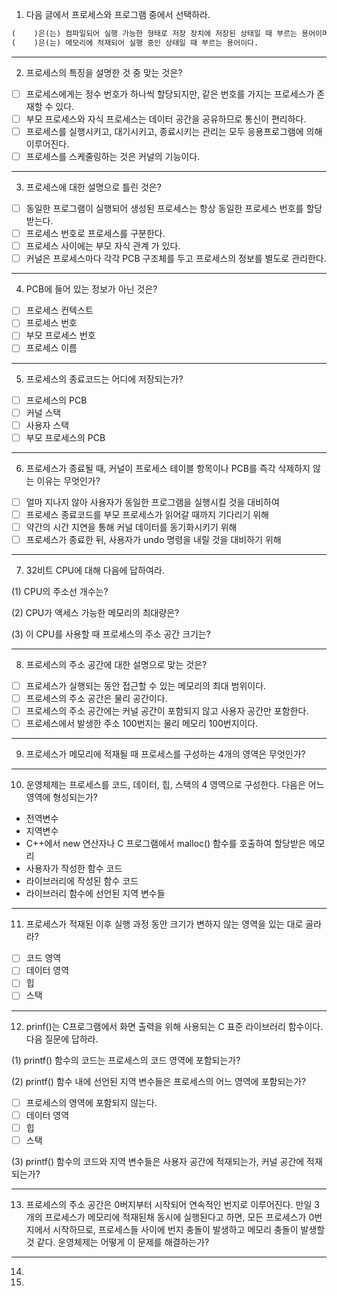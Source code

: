 1. 다음 글에서 프로세스와 프로그램 중에서 선택하라.
```markdown
(    )은(는) 컴파일되어 실행 가능한 형태로 저장 장치에 저장된 상태일 때 부르는 용어이며,
(    )은(는) 메모리에 적재되어 실행 중인 상태일 때 부르는 용어이다.
```
---
2. 프로세스의 특징을 설명한 것 중 맞는 것은?
- [ ] 프로세스에게는 정수 번호가 하나씩 할당되지만, 같은 번호를 가지는 프로세스가 존재할 수 있다.
- [ ] 부모 프로세스와 자식 프로세스는 데이터 공간을 공유하므로 통신이 편리하다.
- [ ] 프로세스를 실행시키고, 대기시키고, 종료시키는 관리는 모두 응용프로그램에 의해 이루어진다.
- [ ] 프로세스를 스케줄링하는 것은 커널의 기능이다.
---
3. 프로세스에 대한 설명으로 틀린 것은?
- [ ] 동일한 프로그램이 실행되어 생성된 프로세스는 항상 동일한 프로세스 번호를 할당받는다.
- [ ] 프로세스 번호로 프로세스를 구분한다.
- [ ] 프로세스 사이에는 부모 자식 관계 가 있다.
- [ ] 커널은 프로세스마다 각각 PCB 구조체를 두고 프로세스의 정보를 별도로 관리한다.
---
4. PCB에 들어 있는 정보가 아닌 것은?
- [ ] 프로세스 컨텍스트
- [ ] 프로세스 번호
- [ ] 부모 프로세스 번호
- [ ] 프로세스 이름
---
5. 프로세스의 종료코드는 어디에 저장되는가?
- [ ] 프로세스의 PCB
- [ ] 커널 스택
- [ ] 사용자 스택
- [ ] 부모 프로세스의 PCB
---
6. 프로세스가 종료될 때, 커널이 프로세스 테이블 항목이나 PCB를 즉각 삭제하지 않는 이유는 무엇인가?
- [ ] 얼마 지나지 않아 사용자가 동일한 프로그램을 실행시킬 것을 대비하여
- [ ] 프로세스 종료코드를 부모 프로세스가 읽어갈 때까지 기다리기 위해
- [ ] 약간의 시간 지연을 통해 커널 데이터를 동기화시키기 위해
- [ ] 프로세스가 종료한 뒤, 사용자가 undo 명령을 내릴 것을 대비하기 위해
---
7. 32비트 CPU에 대해 다음에 답하여라.

(1) CPU의 주소선 개수는?

(2) CPU가 액세스 가능한 메모리의 최대량은?

(3) 이 CPU를 사용할 때 프로세스의 주소 공간 크기는?

---
8. 프로세스의 주소 공간에 대한 설명으로 맞는 것은?
- [ ] 프로세스가 실행되는 동안 접근할 수 있는 메모리의 최대 범위이다.
- [ ] 프로세스의 주소 공간은 물리 공간이다.
- [ ] 프로세스의 주소 공간에는 커널 공간이 포함되지 않고 사용자 공간만 포함한다.
- [ ] 프로세스에서 발생한 주소 100번지는 물리 메모리 100번지이다.
---
9. 프로세스가 메모리에 적재될 때 프로세스를 구성하는 4개의 영역은 무엇인가?
---
10. 운영체제는 프로세스를 코드, 데이터, 힙, 스택의 4 영역으로 구성한다. 다음은 어느 영역에 형성되는가?
- 전역변수
- 지역변수
- C++에서 new 연산자나 C 프로그램에서 malloc() 함수를 호출하여 할당받은 메모리
- 사용자가 작성한 함수 코드
- 라이브러리에 작성된 함수 코드
- 라이브러리 함수에 선언된 지역 변수들
---
11. 프로세스가 적재된 이후 실행 과정 동안 크기가 변하지 않는 영역을 있는 대로 골라라?
- [ ] 코드 영역
- [ ] 데이터 영역
- [ ] 힙
- [ ] 스택
---
12. prinf()는 C프로그램에서 화면 출력을 위해 사용되는 C 표준 라이브러리 함수이다. 다음 질문에 답하라.

(1) printf() 함수의 코드는 프로세스의 코드 영역에 포함되는가?

(2) printf() 함수 내에 선언된 지역 변수들은 프로세스의 어느 영역에 포함되는가?
- [ ] 프로세스의 영역에 포함되지 않는다.
- [ ] 데이터 영역
- [ ] 힙
- [ ] 스택

(3) printf() 함수의 코드와 지역 변수들은 사용자 공간에 적재되는가, 커널 공간에 적재되는가?

---
13. 프로세스의 주소 공간은 0버지부터 시작되어 연속적인 번지로 이루어진다. 만일 3개의 프로세스가 메모리에 적재된채 동시에 실행된다고 하면, 모든 프로세스가 0번지에서 시작하므로, 프로세스들 사이에 번지 충돌이 발생하고 메모리 충돌이 발생할 것 같다. 운영체제는 어떻게 이 문제를 해결하는가?

---
14. 



15. 
